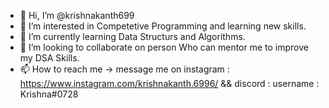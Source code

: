 - 👋 Hi, I’m @krishnakanth699
- 👀 I’m interested in Competetive Programming and learning new skills.
- 🌱 I’m currently learning Data Structurs and Algorithms.
- 💞️ I’m looking to collaborate on person Who can mentor me to improve my DSA Skills.
- 📫 How to reach me -> message me on instagram : https://www.instagram.com/krishnakanth.6996/  && discord : username : Krishna#0728
                            

<!---
krishnakanth699/krishnakanth699 is a ✨ special ✨ repository because its `README.md` (this file) appears on your GitHub profile.
You can click the Preview link to take a look at your changes.
--->
